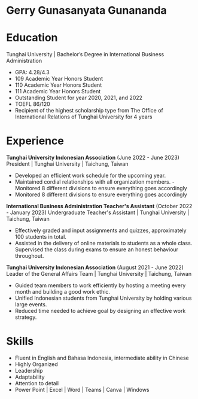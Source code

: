 # Gerry Gunasanyata Gunananda



# Education

Tunghai University | Bachelor’s Degree in International Business Administration
- GPA: 4.28/4.3
- 109 Academic Year Honors Student
- 110 Academic Year Honors Student
- 111 Academic Year Honors Student
- Outstanding Student for year 2020, 2021, and 2022
- TOEFL 86/120
- Recipient of the highest scholarship type from The Office of International Relations of Tunghai University for 4 years

# Experience
**Tunghai University Indonesian Association** (June 2022 - June 2023)      
President | Tunghai University | Taichung, Taiwan
- Developed an efficient work schedule for the upcoming year.
- Maintained cordial  relationships with all organization members.
-Monitored 8 different divisions to ensure everything goes accordingly
- Monitored 8 different divisions to ensure everything goes accordingly

**International Business Administration Teacher's Assistant** (October 2022 - January 2023)
Undergraduate Teacher's Assistant | Tunghai University | Taichung, Taiwan
- Effectively graded and input assignments and quizzes, approximately 100 students in total.
- Assisted in the delivery of online materials to students as a whole class.
Supervised the class during exams to ensure an honest behaviour throughout.

**Tunghai University Indonesian Association** (August 2021 - June 2022)  
Leader of the General Affairs Team | Tunghai University | Taichung, Taiwan
- Guided team members to work efficiently by hosting a meeting every month and building a good work ethic. 
- Unified Indonesian students from Tunghai University by holding various large events. 
- Reduced time needed to achieve goal by designing an effective work strategy.


# Skills

- Fluent in English and Bahasa Indonesia, intermediate ability in Chinese
- Highly Organized
- Leadership
- Adaptability
- Attention to detail
- Power Point | Excel | Word | Teams | Canva | Windows


